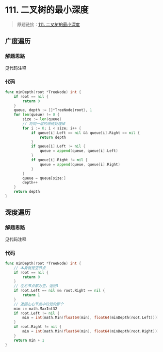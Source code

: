 # 111. 二叉树的最小深度
> 原题链接：[111. 二叉树的最小深度](https://leetcode-cn.com/problems/minimum-depth-of-binary-tree/)

## 广度遍历
### 解题思路
见代码注释
### 代码
```go
func minDepth(root *TreeNode) int {
	if root == nil {
		return 0
	}
	queue, depth := []*TreeNode{root}, 1
	for len(queue) != 0 {
		size := len(queue)
        // 将同一层的统统处理掉
		for i := 0; i < size; i++ {
			if queue[i].Left == nil && queue[i].Right == nil {
				return depth
			}
			if queue[i].Left != nil {
				queue = append(queue, queue[i].Left)
			}
			if queue[i].Right != nil {
				queue = append(queue, queue[i].Right)
			}
		}
		queue = queue[size:]
		depth++
	}
	return depth
}
```
## 深度遍历
### 解题思路
见代码注释
### 代码
```go
func minDepth(root *TreeNode) int {
    // 本身就是空节点
	if root == nil {
		return 0
	}
    // 左右节点都为空，返回1
	if root.Left == nil && root.Right == nil {
		return 1
	}
    // 返回左右节点中较短的那个
	min := math.MaxInt32
	if root.Left != nil {
		min = int(math.Min(float64(min), float64(minDepth(root.Left))))
	}
	if root.Right != nil {
		min = int(math.Min(float64(min), float64(minDepth(root.Right))))
	}
	return min + 1
}
```
